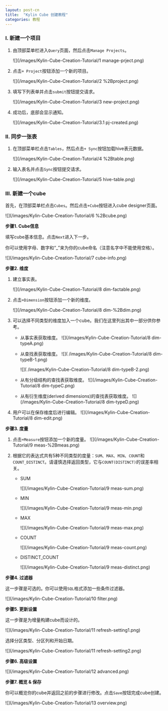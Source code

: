 ```yaml
---
layout: post-cn
title:  "Kylin Cube 创建教程"
categories: 教程
---
```


### I. 新建一个项目
1. 由顶部菜单栏进入`Query`页面，然后点击`Manage Projects`。

   ![](/images/Kylin-Cube-Creation-Tutorial/1 manage-prject.png)

2. 点击`+ Project`按钮添加一个新的项目。

   ![](/images/Kylin-Cube-Creation-Tutorial/2 %2Bproject.png)

3. 填写下列表单并点击`submit`按钮提交请求。

   ![](/images/Kylin-Cube-Creation-Tutorial/3 new-project.png)

4. 成功后，底部会显示通知。

   ![](/images/Kylin-Cube-Creation-Tutorial/3.1 pj-created.png)

### II. 同步一张表
1. 在顶部菜单栏点击`Tables`，然后点击`+ Sync`按钮加载hive表元数据。

   ![](/images/Kylin-Cube-Creation-Tutorial/4 %2Btable.png)

2. 输入表名并点击`Sync`按钮提交请求。

   ![](/images/Kylin-Cube-Creation-Tutorial/5 hive-table.png)

### III. 新建一个cube
首先，在顶部菜单栏点击`Cubes`。然后点击`+Cube`按钮进入cube designer页面。

![](/images/Kylin-Cube-Creation-Tutorial/6 %2Bcube.png)

**步骤1. Cube信息**

填写cube基本信息。点击`Next`进入下一步。

你可以使用字母、数字和“_”来为你的cube命名（注意名字中不能使用空格）。

![](/images/Kylin-Cube-Creation-Tutorial/7 cube-info.png)

**步骤2. 维度**

1. 建立事实表。

    ![](/images/Kylin-Cube-Creation-Tutorial/8 dim-factable.png)

2. 点击`+Dimension`按钮添加一个新的维度。

    ![](/images/Kylin-Cube-Creation-Tutorial/8 dim-%2Bdim.png)

3. 可以选择不同类型的维度加入一个cube。我们在这里列出其中一部分供你参考。

    * 从事实表获取维度。
          ![](/images/Kylin-Cube-Creation-Tutorial/8 dim-typeA.png)

    * 从查找表获取维度。
        ![]( /images/Kylin-Cube-Creation-Tutorial/8 dim-typeB-1.png)

        ![]( /images/Kylin-Cube-Creation-Tutorial/8 dim-typeB-2.png)
   
    * 从有分级结构的查找表获取维度。
          ![](/images/Kylin-Cube-Creation-Tutorial/8 dim-typeC.png)

    * 从有衍生维度(derived dimensions)的查找表获取维度。
          ![](/images/Kylin-Cube-Creation-Tutorial/8 dim-typeD.png)

4. 用户可以在保存维度后进行编辑。
   ![](/images/Kylin-Cube-Creation-Tutorial/8 dim-edit.png)

**步骤3. 度量**

1. 点击`+Measure`按钮添加一个新的度量。
   ![](/images/Kylin-Cube-Creation-Tutorial/9 meas-%2Bmeas.png)

2. 根据它的表达式共有5种不同类型的度量：`SUM`、`MAX`、`MIN`、`COUNT`和`COUNT_DISTINCT`。请谨慎选择返回类型，它与`COUNT(DISTINCT)`的误差率相关。
   * SUM

     ![](/images/Kylin-Cube-Creation-Tutorial/9 meas-sum.png)

   * MIN

     ![](/images/Kylin-Cube-Creation-Tutorial/9 meas-min.png)

   * MAX

     ![](/images/Kylin-Cube-Creation-Tutorial/9 meas-max.png)

   * COUNT

     ![](/images/Kylin-Cube-Creation-Tutorial/9 meas-count.png)

   * DISTINCT_COUNT

     ![](/images/Kylin-Cube-Creation-Tutorial/9 meas-distinct.png)

**步骤4. 过滤器**

这一步骤是可选的。你可以使用`SQL`格式添加一些条件过滤器。

![](/images/Kylin-Cube-Creation-Tutorial/10 filter.png)

**步骤5. 更新设置**

这一步骤是为增量构建cube而设计的。

![](/images/Kylin-Cube-Creation-Tutorial/11 refresh-setting1.png)

选择分区类型、分区列和开始日期。

![](/images/Kylin-Cube-Creation-Tutorial/11 refresh-setting2.png)

**步骤6. 高级设置**

![](/images/Kylin-Cube-Creation-Tutorial/12 advanced.png)

**步骤7. 概览 & 保存**

你可以概览你的cube并返回之前的步骤进行修改。点击`Save`按钮完成cube创建。

![](/images/Kylin-Cube-Creation-Tutorial/13 overview.png)

